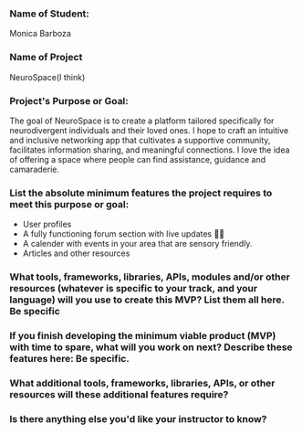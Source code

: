 ### Name of Student:

Monica Barboza

### Name of Project

NeuroSpace(I think)

### Project's Purpose or Goal:

The goal of NeuroSpace is to create a platform tailored specifically for neurodivergent individuals and their loved ones. I hope to craft an intuitive and inclusive networking app that cultivates a supportive community, facilitates information sharing, and meaningful connections. I love the idea of offering a space where people can find assistance, guidance and camaraderie.

### List the absolute minimum features the project requires to meet this purpose or goal:

- User profiles
- A fully functioning forum section with live updates 🤞🏼
- A calender with events in your area that are sensory friendly.
- Articles and other resources

### What tools, frameworks, libraries, APIs, modules and/or other resources (whatever is specific to your track, and your language) will you use to create this MVP? List them all here. Be specific


### If you finish developing the minimum viable product (MVP) with time to spare, what will you work on next? Describe these features here: Be specific.

### What additional tools, frameworks, libraries, APIs, or other resources will these additional features require?

### Is there anything else you'd like your instructor to know?